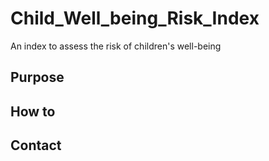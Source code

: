 # Child_Well_being_Risk_Index
An index to assess the risk of children's well-being


## Purpose 

## How to 

## Contact
